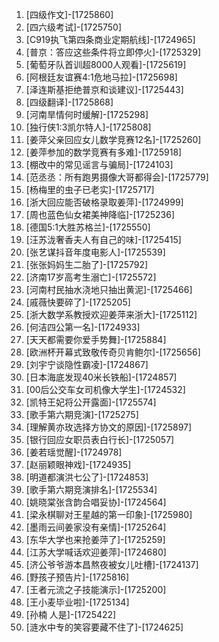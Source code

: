 
1. [四级作文]-[1725860]
1. [四六级考试]-[1725750]
1. [C919执飞第四条商业定期航线]-[1724965]
1. [普京：答应这些条件将立即停火]-[1725329]
1. [葡萄牙队首训超8000人观看]-[1725619]
1. [阿根廷友谊赛4:1危地马拉]-[1725698]
1. [泽连斯基拒绝普京和谈建议]-[1725443]
1. [四级翻译]-[1725868]
1. [河南旱情何时缓解]-[1725298]
1. [独行侠1:3凯尔特人]-[1725808]
1. [姜萍父亲回应女儿数学竞赛12名]-[1725260]
1. [姜萍参加的数学竞赛有多难]-[1725918]
1. [棚改中的常见谣言与骗局]-[1724103]
1. [范丞丞：所有跑男摄像大哥都得会]-[1725779]
1. [杨梅里的虫子已老实]-[1725717]
1. [浙大回应能否破格录取姜萍]-[1724999]
1. [周也蓝色仙女裙美神降临]-[1725236]
1. [德国5:1大胜苏格兰]-[1725550]
1. [汪苏泷奢香夫人有自己的味]-[1725415]
1. [张艺谋抖音年度电影人]-[1725539]
1. [张张妈妈生二胎了]-[1725792]
1. [济南17岁高考生溺亡]-[1725572]
1. [河南村民抽水浇地只抽出黄泥]-[1725466]
1. [戚薇快要碎了]-[1725205]
1. [浙大数学系教授欢迎姜萍来浙大]-[1725112]
1. [何洁四公第一名]-[1724933]
1. [天天都需要你爱手势舞]-[1725884]
1. [欧洲杯开幕式致敬传奇贝肯鲍尔]-[1725656]
1. [刘宇宁谈隐性霸凌]-[1724867]
1. [日本海底发现40米长铁船]-[1724857]
1. [00后公交车女司机像大学生]-[1724532]
1. [凯特王妃将公开露面]-[1725574]
1. [歌手第六期竞演]-[1725275]
1. [理解黄亦玫选择方协文的原因]-[1725897]
1. [银行回应女职员表白行长]-[1725057]
1. [姜若瑶觉醒]-[1724978]
1. [赵丽颖眼神戏]-[1724935]
1. [明道都演洪七公了]-[1724853]
1. [歌手第六期竞演排名]-[1725534]
1. [姚晓棠张含韵合唱妥协]-[1724564]
1. [梁永棋聊对王星越的第一印象]-[1725980]
1. [墨雨云间姜家没有亲情]-[1725264]
1. [东华大学也来抢姜萍了]-[1725259]
1. [江苏大学喊话欢迎姜萍]-[1724680]
1. [济公爷爷游本昌熬夜被女儿吐槽]-[1724137]
1. [野孩子预告片]-[1725816]
1. [王者元流之子技能演示]-[1725200]
1. [王小麦毕业啦]-[1725134]
1. [孙楠 人是]-[1725422]
1. [涟水中专的笑容要藏不住了]-[1724625]